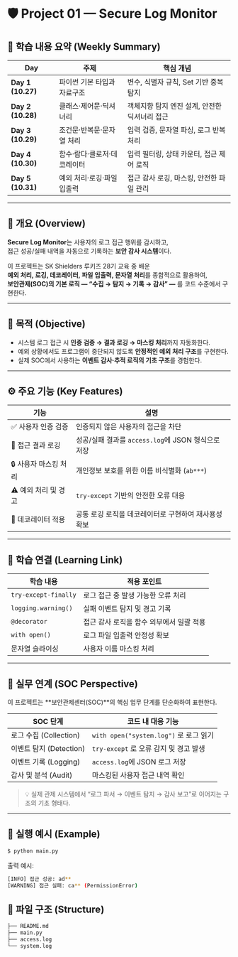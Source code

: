 # 🛡️ Project 01 — Secure Log Monitor

## 🧩 학습 내용 요약 (Weekly Summary)
| Day | 주제 | 핵심 개념 |
|-----|------|------------|
| **Day 1 (10.27)** | 파이썬 기본 타입과 자료구조 | 변수, 식별자 규칙, Set 기반 중복 탐지 |
| **Day 2 (10.28)** | 클래스·제어문·딕셔너리 | 객체지향 탐지 엔진 설계, 안전한 딕셔너리 접근 |
| **Day 3 (10.29)** | 조건문·반복문·문자열 처리 | 입력 검증, 문자열 파싱, 로그 반복 처리 |
| **Day 4 (10.30)** | 함수·람다·클로저·데코레이터 | 입력 필터링, 상태 카운터, 접근 제어 로직 |
| **Day 5 (10.31)** | 예외 처리·로깅·파일 입출력 | 접근 감사 로깅, 마스킹, 안전한 파일 관리 |

---

## 📘 개요 (Overview)
**Secure Log Monitor**는 사용자의 로그 접근 행위를 감시하고,  
접근 성공/실패 내역을 자동으로 기록하는 **보안 감사 시스템**이다.  

이 프로젝트는 SK Shielders 루키즈 28기 교육 중 배운  
**예외 처리, 로깅, 데코레이터, 파일 입출력, 문자열 처리**를 종합적으로 활용하여,  
**보안관제(SOC)의 기본 로직 — “수집 → 탐지 → 기록 → 감사” —** 를 코드 수준에서 구현한다.

---

## 🎯 목적 (Objective)
- 시스템 로그 접근 시 **인증 검증 → 결과 로깅 → 마스킹 처리**까지 자동화한다.  
- 예외 상황에서도 프로그램이 중단되지 않도록 **안정적인 예외 처리 구조**를 구현한다.  
- 실제 SOC에서 사용하는 **이벤트 감사·추적 로직의 기초 구조**를 경험한다.

---

## ⚙️ 주요 기능 (Key Features)
| 기능 | 설명 |
|------|------|
| ✅ 사용자 인증 검증 | 인증되지 않은 사용자의 접근을 차단 |
| 🧾 접근 결과 로깅 | 성공/실패 결과를 `access.log`에 JSON 형식으로 저장 |
| 🔒 사용자 마스킹 처리 | 개인정보 보호를 위한 이름 비식별화 (`ab***`) |
| ⚠️ 예외 처리 및 경고 | `try-except` 기반의 안전한 오류 대응 |
| 🧩 데코레이터 적용 | 공통 로깅 로직을 데코레이터로 구현하여 재사용성 확보 |

---

## 🧠 학습 연결 (Learning Link)
| 학습 내용 | 적용 포인트 |
|------------|-------------|
| `try-except-finally` | 로그 접근 중 발생 가능한 오류 처리 |
| `logging.warning()` | 실패 이벤트 탐지 및 경고 기록 |
| `@decorator` | 접근 감사 로직을 함수 외부에서 일괄 적용 |
| `with open()` | 로그 파일 입출력 안정성 확보 |
| 문자열 슬라이싱 | 사용자 이름 마스킹 처리 |

---

## 🔐 실무 연계 (SOC Perspective)
이 프로젝트는 **보안관제센터(SOC)**의 핵심 업무 단계를 단순화하여 표현한다.

| SOC 단계 | 코드 내 대응 기능 |
|-----------|------------------|
| 로그 수집 (Collection) | `with open("system.log")` 로 로그 읽기 |
| 이벤트 탐지 (Detection) | `try-except` 로 오류 감지 및 경고 발생 |
| 이벤트 기록 (Logging) | `access.log`에 JSON 로그 저장 |
| 감사 및 분석 (Audit) | 마스킹된 사용자 접근 내역 확인 |

> 💡 실제 관제 시스템에서 “로그 파서 → 이벤트 탐지 → 감사 보고”로 이어지는 구조의 기초 형태다.

---

## 🧩 실행 예시 (Example)

```bash
$ python main.py
```

출력 예시:

```bash
[INFO] 접근 성공: ad**
[WARNING] 접근 실패: ca** (PermissionError)
```

## 📂 파일 구조 (Structure)

```bash
├── README.md
├── main.py
├── access.log
└── system.log
```